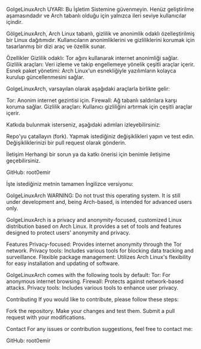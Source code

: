 GolgeLinuxArch
UYARI: Bu İşletim Sistemine güvenmeyin. Henüz geliştirilme aşamasındadır ve Arch tabanlı olduğu için yalnızca ileri seviye kullanıcılar içindir.

GölgeLinuxArch, Arch Linux tabanlı, gizlilik ve anonimlik odaklı özelleştirilmiş bir Linux dağıtımıdır. Kullanıcıların anonimliklerini ve gizliliklerini korumak için tasarlanmış bir dizi araç ve özellik sunar.

Özellikler
Gizlilik odaklı: Tor ağını kullanarak  internet anonimliği sağlar.
Gizlilik araçları: Veri izleme ve takip engellemeye yönelik çeşitli araçlar içerir.
Esnek paket yönetimi: Arch Linux'un esnekliğiyle yazılımların kolayca kurulup güncellenmesini sağlar.


GolgeLinuxArch, varsayılan olarak aşağıdaki araçlarla birlikte gelir:

Tor: Anonim internet gezintisi için.
Firewall: Ağ tabanlı saldırılara karşı koruma sağlar.
Gizlilik araçları: Kullanıcı gizliliğini artırmak için çeşitli araçlar içerir.


Katkıda bulunmak isterseniz, aşağıdaki adımları izleyebilirsiniz:

Repo'yu çatallayın (fork).
Yapmak istediğiniz değişiklikleri yapın ve test edin.
Değişikliklerinizi bir pull request olarak gönderin.


İletişim
Herhangi bir sorun ya da katkı önerisi için benimle iletişime geçebilirsiniz.

GitHub: root0emir


İşte istediğiniz metnin tamamen İngilizce versiyonu:

GolgeLinuxArch
WARNING: Do not trust this operating system. It is still under development and, being Arch-based, is intended for advanced users only.

GolgeLinuxArch is a privacy and anonymity-focused, customized Linux distribution based on Arch Linux. It provides a set of tools and features designed to protect users' anonymity and privacy.

Features
Privacy-focused: Provides internet anonymity through the Tor network.
Privacy tools: Includes various tools for blocking data tracking and surveillance.
Flexible package management: Utilizes Arch Linux's flexibility for easy installation and updating of software.

GolgeLinuxArch comes with the following tools by default:
Tor: For anonymous internet browsing.
Firewall: Protects against network-based attacks.
Privacy tools: Includes various tools to enhance user privacy.

Contributing
If you would like to contribute, please follow these steps:

Fork the repository.
Make your changes and test them.
Submit a pull request with your modifications.

Contact
For any issues or contribution suggestions, feel free to contact me:

GitHub: root0emir
